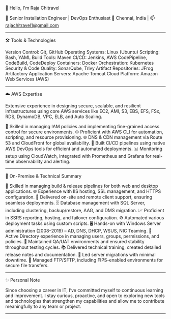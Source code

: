 🙏 Hello, I'm Raja Chitravel

🚀 Senior Installation Engineer | DevOps Enthusiast
📍 Chennai, India | 📫 rajachitravel1@gmail.com

---

🛠️ Tools & Technologies

Version Control: Git, GitHub
Operating Systems: Linux (Ubuntu)
Scripting: Bash, YAML
Build Tools: Maven
CI/CD: Jenkins, AWS CodePipeline, CodeBuild, CodeDeploy
Containers: Docker
Orchestration: Kubernetes
Security & Code Quality: SonarQube, Trivy
Artifact Repositories: JFrog Artifactory
Application Servers: Apache Tomcat
Cloud Platform: Amazon Web Services (AWS)

---

☁️ AWS Expertise

Extensive experience in designing secure, scalable, and resilient infrastructures using core AWS services like EC2, AMI, S3, EBS, EFS, FSx, RDS, DynamoDB, VPC, ELB, and Auto Scaling.

🔐 Skilled in managing IAM policies and implementing fine-grained access control for secure environments.
⚙️ Proficient with AWS CLI for automation, scripting, and resource provisioning.
🌐 DNS & CDN management via Route 53 and CloudFront for global availability.
🧪 Built CI/CD pipelines using native AWS DevOps tools for efficient and automated deployments.
📊 Monitoring setup using CloudWatch, integrated with Prometheus and Grafana for real-time observability and alerting.

---

💼 On-Premise & Technical Summary

🔧 Skilled in managing build & release pipelines for both web and desktop applications.
🌐 Experience with IIS hosting, SSL management, and HTTPS configuration.
💬 Delivered on-site and remote client support, ensuring seamless deployments.
🗄️ Database management with SQL Server, including clustering, backup/restore, AAG, and DMS migration.
📈 Proficient in SSRS reporting, hosting, and failover configuration.
⚙️ Automated various deployment tasks using custom scripts.
🖥️ Hands-on with Windows Server administration (2008–2019) – AD, DNS, DHCP, WSUS, NIC Teaming.
👥 Active Directory experience in managing users, groups, permissions, and policies.
🧪 Maintained QA/UAT environments and ensured stability throughout testing cycles.
📚 Delivered technical training, created detailed release notes and documentation.
🚚 Led server migrations with minimal downtime.
📁 Managed FTP/SFTP, including FIPS-enabled environments for secure file transfers.

---

✨ Personal Note

Since choosing a career in IT, I’ve committed myself to continuous learning and improvement.
I stay curious, proactive, and open to exploring new tools and technologies that strengthen my capabilities and allow me to contribute meaningfully to any team or project.

---
